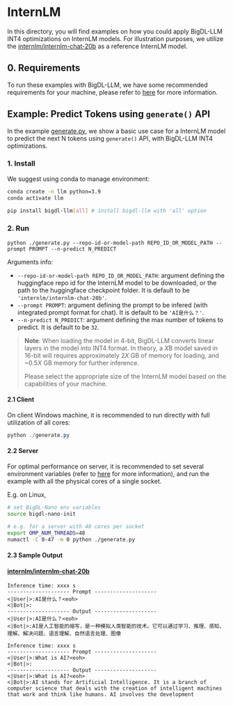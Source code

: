 # InternLM

In this directory, you will find examples on how you could apply BigDL-LLM INT4 optimizations on InternLM models. For illustration purposes, we utilize the [internlm/internlm-chat-20b](https://huggingface.co/internlm/internlm-chat-20b) as a reference InternLM model.

## 0. Requirements
To run these examples with BigDL-LLM, we have some recommended requirements for your machine, please refer to [here](../README.md#recommended-requirements) for more information.

## Example: Predict Tokens using `generate()` API
In the example [generate.py](./generate.py), we show a basic use case for a InternLM model to predict the next N tokens using `generate()` API, with BigDL-LLM INT4 optimizations.
### 1. Install
We suggest using conda to manage environment:
```bash
conda create -n llm python=3.9
conda activate llm

pip install bigdl-llm[all] # install bigdl-llm with 'all' option
```

### 2. Run
```
python ./generate.py --repo-id-or-model-path REPO_ID_OR_MODEL_PATH --prompt PROMPT --n-predict N_PREDICT
```

Arguments info:
- `--repo-id-or-model-path REPO_ID_OR_MODEL_PATH`: argument defining the huggingface repo id for the InternLM model to be downloaded, or the path to the huggingface checkpoint folder. It is default to be `'internlm/internlm-chat-20b'`.
- `--prompt PROMPT`: argument defining the prompt to be infered (with integrated prompt format for chat). It is default to be `'AI是什么？'`.
- `--n-predict N_PREDICT`: argument defining the max number of tokens to predict. It is default to be `32`.

> **Note**: When loading the model in 4-bit, BigDL-LLM converts linear layers in the model into INT4 format. In theory, a *X*B model saved in 16-bit will requires approximately 2*X* GB of memory for loading, and ~0.5*X* GB memory for further inference.
>
> Please select the appropriate size of the InternLM model based on the capabilities of your machine.

#### 2.1 Client
On client Windows machine, it is recommended to run directly with full utilization of all cores:
```powershell
python ./generate.py 
```

#### 2.2 Server
For optimal performance on server, it is recommended to set several environment variables (refer to [here](../README.md#best-known-configuration-on-linux) for more information), and run the example with all the physical cores of a single socket.

E.g. on Linux,
```bash
# set BigDL-Nano env variables
source bigdl-nano-init

# e.g. for a server with 48 cores per socket
export OMP_NUM_THREADS=48
numactl -C 0-47 -m 0 python ./generate.py
```

#### 2.3 Sample Output
#### [internlm/internlm-chat-20b](https://huggingface.co/internlm/internlm-chat-20b)
```log
Inference time: xxxx s
-------------------- Prompt --------------------
<|User|>:AI是什么？<eoh>
<|Bot|>:
-------------------- Output --------------------
<|User|>:AI是什么？<eoh>
<|Bot|>:AI是人工智能的缩写，是一种模拟人类智能的技术。它可以通过学习、推理、感知、理解、解决问题、语言理解、自然语言处理、图像
```

```log
Inference time: xxxx s
-------------------- Prompt --------------------
<|User|>:What is AI?<eoh>
<|Bot|>:
-------------------- Output --------------------
<|User|>:What is AI?<eoh>
<|Bot|>:AI stands for Artificial Intelligence. It is a branch of computer science that deals with the creation of intelligent machines that work and think like humans. AI involves the development
```
